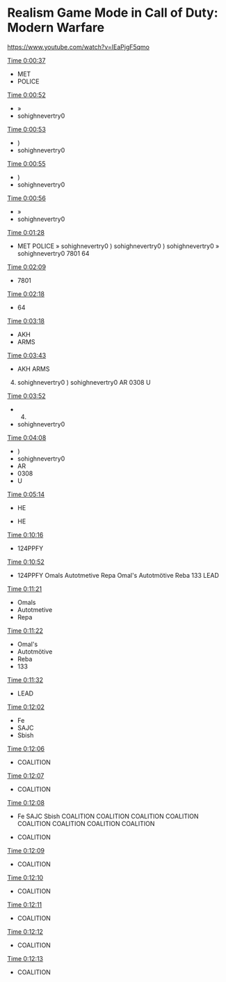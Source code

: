 # Realism Game Mode in Call of Duty: Modern Warfare
 https://www.youtube.com/watch?v=IEaPjgF5qmo 

[Time 0:00:37](https://youtu.be/IEaPjgF5qmo?t=32) 
- MET 
- POLICE 

 [Time 0:00:52](https://youtu.be/IEaPjgF5qmo?t=47) 
- » 
- sohighnevertry0 

 [Time 0:00:53](https://youtu.be/IEaPjgF5qmo?t=48) 
- ) 
- sohighnevertry0 

 [Time 0:00:55](https://youtu.be/IEaPjgF5qmo?t=50) 
- ) 
- sohighnevertry0 

 [Time 0:00:56](https://youtu.be/IEaPjgF5qmo?t=51) 
- » 
- sohighnevertry0 

 [Time 0:01:28](https://youtu.be/IEaPjgF5qmo?t=83) 
- MET
POLICE
» sohighnevertry0
) sohighnevertry0
) sohighnevertry0
» sohighnevertry0
7801
64
 

 [Time 0:02:09](https://youtu.be/IEaPjgF5qmo?t=124) 
- 7801 

 [Time 0:02:18](https://youtu.be/IEaPjgF5qmo?t=133) 
- 64 

 [Time 0:03:18](https://youtu.be/IEaPjgF5qmo?t=193) 
- AKH 
- ARMS 

 [Time 0:03:43](https://youtu.be/IEaPjgF5qmo?t=218) 
- AKH ARMS
4) sohighnevertry0
) sohighnevertry0
AR 0308 U
 

 [Time 0:03:52](https://youtu.be/IEaPjgF5qmo?t=227) 
- 4) 
- sohighnevertry0 

 [Time 0:04:08](https://youtu.be/IEaPjgF5qmo?t=243) 
- ) 
- sohighnevertry0 
- AR 
- 0308 
- U 

 [Time 0:05:14](https://youtu.be/IEaPjgF5qmo?t=309) 
- HE
 
- HE 

 [Time 0:10:16](https://youtu.be/IEaPjgF5qmo?t=611) 
- 124PPFY 

 [Time 0:10:52](https://youtu.be/IEaPjgF5qmo?t=647) 
- 124PPFY
Omals Autotmetive Repa
Omal's Autotmötive Reba
133
LEAD
 

 [Time 0:11:21](https://youtu.be/IEaPjgF5qmo?t=676) 
- Omals 
- Autotmetive 
- Repa 

 [Time 0:11:22](https://youtu.be/IEaPjgF5qmo?t=677) 
- Omal's 
- Autotmötive 
- Reba 
- 133 

 [Time 0:11:32](https://youtu.be/IEaPjgF5qmo?t=687) 
- LEAD 

 [Time 0:12:02](https://youtu.be/IEaPjgF5qmo?t=717) 
- Fe 
- SAJC 
- Sbish 

 [Time 0:12:06](https://youtu.be/IEaPjgF5qmo?t=721) 
- COALITION 

 [Time 0:12:07](https://youtu.be/IEaPjgF5qmo?t=722) 
- COALITION 

 [Time 0:12:08](https://youtu.be/IEaPjgF5qmo?t=723) 
- Fe
SAJC Sbish
COALITION
COALITION
COALITION
COALITION
COALITION
COALITION
COALITION
COALITION
 
- COALITION 

 [Time 0:12:09](https://youtu.be/IEaPjgF5qmo?t=724) 
- COALITION 

 [Time 0:12:10](https://youtu.be/IEaPjgF5qmo?t=725) 
- COALITION 

 [Time 0:12:11](https://youtu.be/IEaPjgF5qmo?t=726) 
- COALITION 

 [Time 0:12:12](https://youtu.be/IEaPjgF5qmo?t=727) 
- COALITION 

 [Time 0:12:13](https://youtu.be/IEaPjgF5qmo?t=728) 
- COALITION 

 